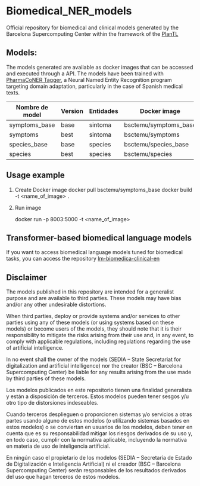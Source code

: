 
# Biomedical_NER_models
Official repository for biomedical and clinical models generated by the Barcelona Supercomputing Center within the framework of the [PlanTL](https://plantl.mineco.gob.es/Paginas/index.aspx)


## Models:
The models generated are available as docker images that can be accessed and executed through a  API. The models have been trained with [PharmaCoNER Tagger](https://github.com/TeMU-BSC/PharmaCoNER-Tagger), a Neural Named Entity Recognition program targeting domain adaptation, particularly in the case of Spanish medical texts.

| **Nombre de model** | **Version** | **Entidades** | **Docker image**|**Link**                                       |
| ------------------- | ----------- | ------------- | ----------------|---------------------------------------------- |
| symptoms_base       | base        | sintoma       | bsctemu/symptoms_base |https://hub.docker.com/r/bsctemu/symptoms_base |
| symptoms            | best        | sintoma       | bsctemu/symptoms |https://hub.docker.com/r/bsctemu/symptoms      |
| species_base        | base        | species       | bsctemu/species_base |https://hub.docker.com/r/bsctemu/species_base  |
| species             | best        | species       | bsctemu/species |https://hub.docker.com/r/bsctemu/species       |




## Usage example
1. Create Docker image
    docker pull bsctemu/symptoms_base
    docker build -t <name_of_image> .

2. Run image

    docker run  -p 8003:5000 -t <name_of_image>

## Transformer-based biomedical language models
If you want to access biomedical language models tuned for biomedical tasks, you can access the repository [lm-biomedica-clinical-en](https://github.com/PlanTL-GOB-ES/lm-biomedical-clinical-es)

## Disclaimer

The models published in this repository are intended for a generalist purpose and are available to third parties. These models may have bias and/or any other undesirable distortions.

When third parties, deploy or provide systems and/or services to other parties using any of these models (or using systems based on these models) or become users of the models, they should note that it is their responsibility to mitigate the risks arising from their use and, in any event, to comply with applicable regulations, including regulations regarding the use of artificial intelligence.

In no event shall the owner of the models (SEDIA – State Secretariat for digitalization and artificial intelligence) nor the creator (BSC – Barcelona Supercomputing Center) be liable for any results arising from the use made by third parties of these models.

Los modelos publicados en este repositorio tienen una finalidad generalista y están a disposición de terceros. Estos modelos pueden tener sesgos y/u otro tipo de distorsiones indeseables.

Cuando terceros desplieguen o proporcionen sistemas y/o servicios a otras partes usando alguno de estos modelos (o utilizando sistemas basados en estos modelos) o se conviertan en usuarios de los modelos, deben tener en cuenta que es su responsabilidad mitigar los riesgos derivados de su uso y, en todo caso, cumplir con la normativa aplicable, incluyendo la normativa en materia de uso de inteligencia artificial.

En ningún caso el propietario de los modelos (SEDIA – Secretaría de Estado de Digitalización e Inteligencia Artificial) ni el creador (BSC – Barcelona Supercomputing Center) serán responsables de los resultados derivados del uso que hagan terceros de estos modelos.
